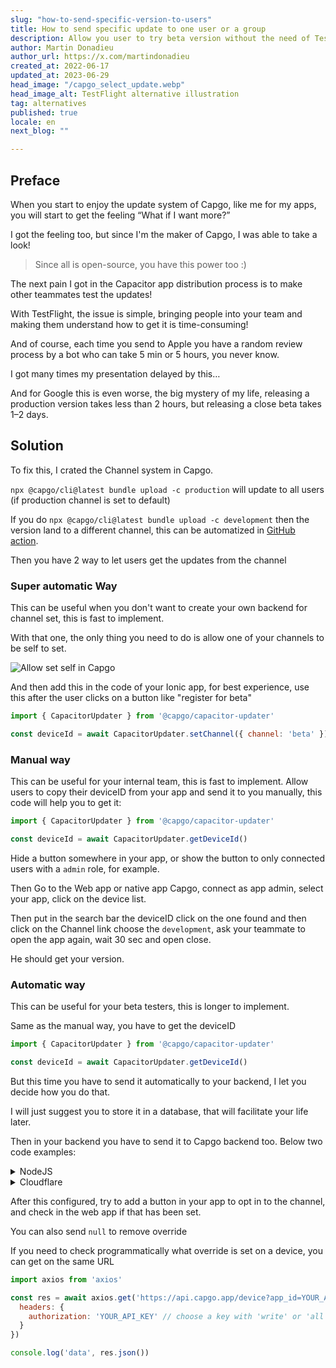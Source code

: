 ```yaml
---
slug: "how-to-send-specific-version-to-users"
title: How to send specific update to one user or a group
description: Allow you user to try beta version without the need of TestFlight, or google beta process, just add a button in your Ionic app, and they are in !
author: Martin Donadieu
author_url: https://x.com/martindonadieu
created_at: 2022-06-17
updated_at: 2023-06-29
head_image: "/capgo_select_update.webp"
head_image_alt: TestFlight alternative illustration
tag: alternatives
published: true
locale: en
next_blog: ""

---
```


## Preface

When you start to enjoy the update system of Capgo, like me for my apps, you will start to get the feeling “What if I want more?”

I got the feeling too, but since I'm the maker of Capgo, I was able to take a look!

> Since all is open-source, you have this power too :)

The next pain I got in the Capacitor app distribution process is to make other teammates test the updates!

With TestFlight, the issue is simple, bringing people into your team and making them understand how to get it is time-consuming!

And of course, each time you send to Apple you have a random review process by a bot who can take 5 min or 5 hours, you never know.

I got many times my presentation delayed by this…

And for Google this is even worse, the big mystery of my life, releasing a production version takes less than 2 hours, but releasing a close beta takes 1–2 days.


## Solution

To fix this, I crated the Channel system in Capgo.

`npx @capgo/cli@latest bundle upload -c production` will update to all users (if production channel is set to default)

If you do `npx @capgo/cli@latest bundle upload -c development` then the version land to a different channel, this can be automatized in [GitHub action](/blog/manage-dev-and-prod-build-with-github-actions/). 

Then you have 2 way to let users get the updates from the channel

### Super automatic Way

This can be useful when you don't want to create your own backend for channel set, this is fast to implement.

With that one, the only thing you need to do is allow one of your channels to be self to set.

![Allow set self in Capgo](/self_set.webp)

And then add this in the code of your Ionic app, for best experience, use this after the user clicks on a button like "register for beta"
```js
import { CapacitorUpdater } from '@capgo/capacitor-updater'

const deviceId = await CapacitorUpdater.setChannel({ channel: 'beta' })
```

### Manual way

This can be useful for your internal team, this is fast to implement.
Allow users to copy their deviceID from your app and send it to you manually, this code will help you to get it:
```js
import { CapacitorUpdater } from '@capgo/capacitor-updater'

const deviceId = await CapacitorUpdater.getDeviceId()
```
Hide a button somewhere in your app, or show the button to only connected users with a `admin` role, for example.

Then Go to the Web app or native app Capgo, connect as app admin, select your app, click on the device list.

Then put in the search bar the deviceID click on the one found and then click on the Channel link choose the `development`, ask your teammate to open the app again, wait 30 sec and open close.

He should get your version.


### Automatic way

This can be useful for your beta testers, this is longer to implement.

Same as the manual way, you have to get the deviceID
```js
import { CapacitorUpdater } from '@capgo/capacitor-updater'

const deviceId = await CapacitorUpdater.getDeviceId()
```

But this time you have to send it automatically to your backend, I let you decide how you do that.

I will just suggest you to store it in a database, that will facilitate your life later.

Then in your backend you have to send it to Capgo backend too. Below two code examples:
<details>
  <summary>NodeJS</summary>

```js
import axios from 'axios'

await axios.post('https://api.capgo.app/device', {
  app_id: 'YOUR_APP_ID',
  device_id: 'DEVICE_ID',
  channel: 'CHANNEL_NAME', // The name of the channel, or undefined if version_id provided
  version_id: 'VERSION_NAME' // this is optionnal, if provide it will override the channel, that usefull when you want to debug only one user.
}, {
  headers: {
    authorization: 'YOUR_API_KEY' // choose a key with 'write' or 'all' rights
  }
})
```
</details>


<details>
  <summary>Cloudflare</summary>
  
```js
addEventListener('fetch', (event) => {
  event.respondWith(
    handleRequest(event.request).catch(
      err => new Response(err.stack, { status: 500 })
    )
  )
})

async function handleRequest(request) {
  const { pathname, method } = new URL(request.url)
  const body = await request.json()
  const newBody = JSON.stringify({
    app_id: 'YOUR_APP_ID',
    device_id: body.device_id,
    channel: 'alpha'
  })
  const newUrl = new URL('https://api.capgo.app/device')
  const options = {
    headers: {
      authorization: 'YOUR_API_KEY',
    },
    method: 'POST',
    body: newBody
  }

  if (request.method === 'DELETE') {
    // DELETE the channel link
    options.method = 'DELETE'
    return fetch(newUrl.toString(), options)
  }

  return fetch(newUrl.toString(), options)
}
```
And just send your device_id in the body of it to the deployed URL with POST to add and DELETE method to delete.
</details>

After this configured, try to add a button in your app to opt in to the channel, and check in the web app if that has been set.

You can also send `null` to remove override

If you need to check programmatically what override is set on a device, you can get on the same URL

```js
import axios from 'axios'

const res = await axios.get('https://api.capgo.app/device?app_id=YOUR_APP_ID&device_id=DEVICE_ID', {
  headers: {
    authorization: 'YOUR_API_KEY' // choose a key with 'write' or 'all' rights
  }
})

console.log('data', res.json())
```
